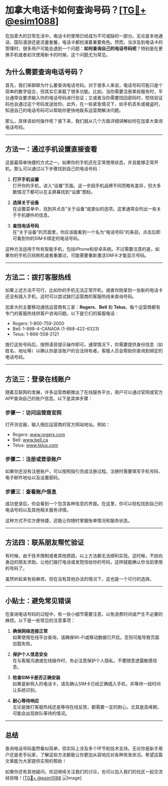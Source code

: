 # 加拿大电话卡如何查询号码？[[TG💪+ @esim1088](https://t.me/s/esim1088)]

在加拿大的日常生活中，电话卡的使用已经成为不可或缺的一部分。无论是本地通话、国际漫游还是流量套餐，电话卡都扮演着重要角色。然而，当涉及到电话卡的管理时，很多用户可能会遇到一个问题：**如何查询自己的电话号码呢**？特别是在更换手机或者初次使用新卡的时候，这个问题尤为常见。

## 为什么需要查询电话号码？

首先，我们来聊聊为什么要查询电话号码。对于很多人来说，电话号码可能只是个简单的数字组合，但其实它承载了很多功能。比如，当你需要注册某些服务时，平台通常会要求输入你的电话号码进行验证；又或者当你需要找回密码时，短信验证码也会通过这个号码发送给你。此外，在一些紧急情况下，如手机丢失或被盗时，知道自己的电话号码可以帮助你更快地联系运营商解决问题。

那么，具体该如何操作呢？接下来，我们就从几个方面详细讲解如何在加拿大查询电话号码。

---

## 方法一：通过手机设置直接查看

这是最简单快捷的方式之一。如果你的手机还在正常使用状态，并且能够正常开机，那么可以通过以下步骤找到自己的电话号码：

1. **打开手机设置**  
   打开你的手机，进入“设置”页面。这一步因手机品牌不同而略有差异，但大多数情况下都可以在主屏幕找到“设置”图标。

2. **选择关于设备**  
   在设置菜单中，找到并点击“关于设备”或类似的选项。这里通常会列出一些关于手机硬件的信息。

3. **查找电话号码**  
   在“关于设备”的页面里，你应该能看到一个名为“电话号码”的条目。点击后即可看到你的SIM卡绑定的电话号码。

这种方法适用于所有智能手机，包括iPhone和安卓系统。不过需要注意的是，如果你的手机已经刷机或者重置过，可能需要重新激活SIM卡才能显示号码。

---

## 方法二：拨打客服热线

如果上述方法不可行，比如你的手机无法正常开机，或者你刚拿到一张新的电话卡还没有插入手机，这时可以尝试拨打运营商的客服热线来查询号码。

加拿大的主要移动通信运营商有三家：**Rogers**、**Bell** 和 **Telus**。每个运营商都有专门的客服热线供客户咨询问题。以下是它们的客服电话：

- Rogers: 1-800-759-2000  
- Bell: 1-888-4-CANADA (1-888-422-6323)  
- Telus: 1-866-558-2121  

拨打这些号码后，按照语音提示操作即可。通常情况下，你需要提供身份信息（如姓名、地址等）以确认你是该账户的合法持有者。客服人员会帮助你查询到绑定的电话号码。

---

## 方法三：登录在线账户

随着互联网的发展，许多运营商都推出了在线服务平台，用户可以通过官网或官方APP查询自己的账户信息。以下是具体步骤：

### 步骤一：访问运营商官网  
打开浏览器，输入相应运营商的官方网站地址。例如：
- Rogers: www.rogers.com  
- Bell: www.bell.ca  
- Telus: www.telus.com  

### 步骤二：注册或登录账户  
如果你还没有注册账户，可以按照指引完成注册过程。注册时需要填写手机号码、电子邮件地址以及设置密码。

### 步骤三：查看账户信息  
成功登录后，你会看到一个包含各种信息的界面。在这里，你可以轻松找到自己的电话号码以及其他相关服务详情。

这种方式不仅方便快捷，还能让你随时掌握账单情况和服务状态。

---

## 方法四：联系朋友帮忙验证

有时候，由于技术限制或者其他原因，以上方法都无法顺利实现。这时候，不妨向身边的朋友求助。让他们拨打电话或发短信给你的号码，这样就能确认你当前使用的号码了。

虽然听起来有些麻烦，但在没有其他办法的情况下，这也是一个可行的选择。

---

## 小贴士：避免常见错误

在查询电话号码的过程中，有一些小细节需要注意，以免浪费时间或产生不必要的麻烦。以下是一些常见的注意事项：

1. **确保网络连接正常**  
   如果使用在线平台查询，请确保Wi-Fi或移动数据已开启。否则可能导致页面加载失败。

2. **保护个人信息安全**  
   在与客服沟通或在线操作时，务必注意保护个人隐私，不要随意透露敏感信息。

3. **检查SIM卡是否正确安装**  
   如果是新购入的电话卡，请先确认SIM卡已经正确插入手机，并等待一段时间让系统识别。

4. **耐心等待响应**  
   无论是拨打客服热线还是等待在线反馈，都需要一定的耐心。尤其是高峰期，可能会出现排队等待的情况。

---

## 总结

查询电话号码虽然看似简单，但实际上涉及多个环节和技术支持。无论你是新手用户还是老手玩家，了解这些方法都能让你更加从容地应对各种突发状况。希望这篇文章能为大家提供实用的帮助！

如果你还有其他疑问，欢迎继续关注我们的讨论，也可以加入我们的社区一起交流经验哦！[[TG💪+ @esim1088](https://t.me/s/esim1088) ![Image](https://i.postimg.cc/4NQfJmqS/Snipaste-2025-05-13-00-14-12.png)]